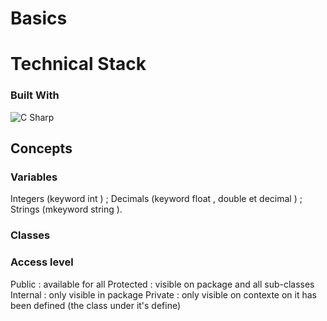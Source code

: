 # Basics

# Technical Stack

### Built With

![C Sharp](https://img.shields.io/static/v1?style=for-the-badge&message=C+Sharp&color=239120&logo=C+Sharp&logoColor=FFFFFF&label=)

## Concepts

### Variables
Integers (keyword  int  ) ;
Decimals (keyword  float  ,  double  et  decimal  ) ;
Strings (mkeyword  string  ).

### Classes

### Access level
Public : available for all
Protected : visible on package and all sub-classes
Internal : only visible in package
Private : only visible on contexte on it has been defined (the class under it's define)


